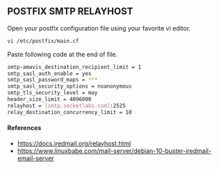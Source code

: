 ## POSTFIX SMTP RELAYHOST

Open your postfix configuration file using your favorite vi editor.

```sh
vi /etc/postfix/main.cf
```

Paste following code at the end of file.

```sh
smtp-amavis_destination_recipient_limit = 1
smtp_sasl_auth_enable = yes
smtp_sasl_password_maps = ***
smtp_sasl_security_options = noanonymous
smtp_tls_security_level = may
header_size_limit = 4096000
relayhost = [smtp.socketlabs.com]:2525
relay_destination_concurrency_limit = 10
```

#### References
* https://docs.iredmail.org/relayhost.html
* https://www.linuxbabe.com/mail-server/debian-10-buster-iredmail-email-server




